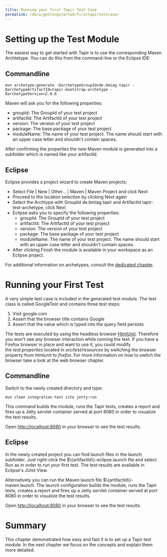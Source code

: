 ```yaml
---
title: Running your first Tapir Test Case
permalink: /docs/gettingstarted/firsttapirtestcase/
---
```


# Setting up the Test Module

The easiest way to get started with Tapir is to use the corresponding
Maven Archtetype. You can do this from the command-line or the Eclipse
IDE:

## Commandline

``` text
mvn archetype:generate -DarchetypeGroupId=de.bmiag.tapir -DarchetypeArtifactId=tapir-bootstrap-archetype -DarchetypeVersion=2.0.0
```

Maven will ask you for the following properties:

-   groupId: The GroupId of your test project
-   artifactId: The ArtifactId of your test project
-   version: The version of your test project
-   package: The base package of your test project
-   moduleName: The name of your test project. The name should start
    with an upper case letter and shouldn't contain spaces.

After confirming the properties the new Maven module is generated into a
subfolder which is named like your artifactId.

## Eclipse

Eclipse provides a project wizard to create Maven projects:

-   Select File \| New \| Other... \| Maven \| Maven Project and click
    Next
-   Proceed to the location selection by clicking Next again
-   Select the Archtype with GroupId de.bmiag.tapir and ArtifactId
    tapir-test-archetype, click Next
-   Eclipse asks you to specify the following properties:
    -   groupId: The GroupId of your test project
    -   artifactId: The ArtifactId of your test project
    -   version: The version of your test project
    -   package: The base package of your test project
    -   moduleName: The name of your test project. The name should start
        with an upper case letter and shouldn't contain spaces.
-   After clicking Finish the module is available in your workspace as
    an Eclipse project.

For additional information on archetypes, consult the [dedicated
chapter](Archetypes).

# Running your First Test

A very simple test case is included in the generated test module. The
test class is called GoogleTest and contains three test steps:

1.  Visit google.com
2.  Assert that the browser title contains Google
3.  Assert that the value which is typed into the query field persists  

The tests are executed by using the headless
browser [HtmlUnit](http://htmlunit.sourceforge.net/). Therefore you
won't see any browser interaction while running the test. If you have a
Firefox browser in place and want to use it, you could modify
the *test.properties* located in *src/test/resources* by switching the
browser property from *htmlunit* to *firefox*. For more information on
how to switch the browser take a look at the web browser chapter.

## Commandline

Switch to the newly created directory and type:

``` text
mvn clean integration-test site jetty:run
```

This command builds the module, runs the Tapir tests, creates a report
and fires up a Jetty servlet container served at port 8080 in order to
visualize the test results.

Open <http://localhost:8080> in your browser to see the test results.

## Eclipse

In the newly created project you can find launch files in the launch
subfolder. Just right-click the $\\{artifactId\\}-eclipse.launch file
and select Run as in order to run your first test. The test results are
available in Eclipse's JUnit View.

Alternatively you can run the Maven launch
file $\\{artifactId\\}-maven.launch. The launch configuration builds the
module, runs the Tapir tests, creates a report and fires up a Jetty
servlet container served at port 8080 in order to visualize the test
results.

Open [http://localhost:8080](http://localhost:8080/) in your browser to
see the test results.

# Summary

This chapter demonstrated how easy and fast it is to set up a Tapir test
module. In the next chapter we focus on the concepts and explain them
more detailed.
